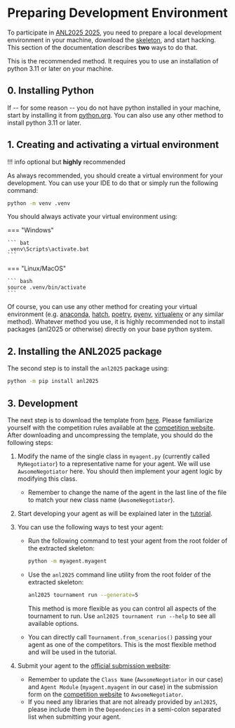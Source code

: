# Preparing Development Environment

To participate in [ANL2025 2025](https://scml.cs.brown.edu/anl), you need to prepare a local development environment in your machine, download the [skeleton](https://autoneg.github.io/files/anl2025/anl2025.zip), and start hacking. This section of the documentation describes **two** ways to do that.


This is the recommended method. It requires you to use an installation of python $3.11$ or later on your machine.

## 0. Installing Python
If -- for some reason -- you do not have python installed in your machine, start by installing it from [python.org](https://www.python.org/downloads/). You can also use any other method to install python 3.11 or later.

## 1. Creating and activating a virtual environment

!!! info
    optional but **highly** recommended

As always recommended, you should create a virtual environment for your development. You can use your IDE to do that or simply run the following command:
```bash
python -m venv .venv
```
You should always activate your virtual environment using:

=== "Windows"

    ``` bat
    .venv\Scripts\activate.bat
    ```

=== "Linux/MacOS"

    ``` bash
    source .venv/bin/activate
    ```

Of course, you can use any other method for creating your virtual environment (e.g. [anaconda](https://www.anaconda.com), [hatch](https://github.com/pypa/hatch), [poetry](https://python-poetry.org), [pyenv](https://github.com/pyenv/pyenv), [virtualenv](https://virtualenv.pypa.io/en/latest/) or any similar method). Whatever method you use, it is highly recommended not to install packages (anl2025 or otherwise) directly on your base python system.

## 2. Installing the ANL2025 package
The second step is to install the `anl2025` package using:

```bash
python -m pip install anl2025
```

## 3. Development

The next step is to download the template from [here](https://autoneg.github.io/files/anl2025/anl2025.zip). Please familiarize yourself with the competition rules available at the [competition website](https://scml.cs.brown.edu/anl).
After downloading and uncompressing the template, you should do the following steps:

1. Modify the name of the single class in `myagent.py` (currently called `MyNegotiator`) to a representative name for your agent. We will use `AwsomeNegotiator` here. You should then implement your agent logic by modifying this class.
    - Remember to change the name of the agent in the last line of the file to match your new class name (`AwsomeNegotiator`).
2. Start developing your agent as will be explained later in the [tutorial](https://autoneg.github.io/anl2025/tutorials/tutorial/).
3. You can use the following ways to test your agent:
    - Run the following command to test your agent from the root folder of the extracted skeleton:
      ```bash
      python -m myagent.myagent
      ```
    - Use the `anl2025` command line utility from the root folder of the extracted skeleton:
      ```bash
      anl2025 tournament run --generate=5
      ```
      This method is more flexible as you can control all aspects of the tournament to run.
      Use `anl2025 tournament run --help`  to see all available options.

    - You can directly call `Tournament.from_scenarios()` passing your agent as one of the competitors. This is the most flexible method and will be used in the tutorial.

5. Submit your agent to the [official submission website](https://scml.cs.brown.edu/anl):
    - Remember to update the `Class Name` (`AwsomeNegotiator` in our case) and `Agent Module` (`myagent.myagent` in our case) in the submission form on the  [competition website](https://scml.cs.brown.edu/anl) to `AwsomeNegotiator`.
    - If you need any libraries that are not already provided by `anl2025`, please include them in the `Dependencies` in a semi-colon separated list when submitting your agent.

